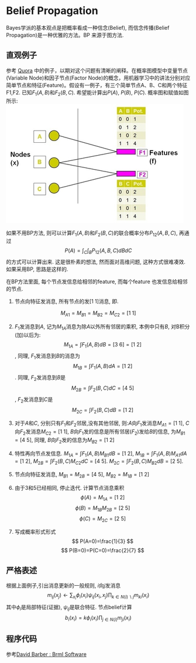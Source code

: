 # Belief Propagation

Bayes学派的基本观点是把概率看成一种信念(Belief), 而信念传播(Belief Propagation)是一种优雅的方法。BP
来源于图方法.

## 直观例子

参考 [Quora](https://www.quora.com/How-do-you-explain-the-belief-propagation-algorithm-in-Bayesian-networks) 中的例子，以期对这个问题有清晰的阐释。在概率图模型中变量节点(Variable
Node)和因子节点(Factor Node)的概念，用机器学习中的讲法分别对应简单节点和特征(Feature)。假设有一例子，有三个简单节点A、B、C和两个特征F1,F2.
已知$F_{1}(A,B)$和$F_{2}(B,C)$. 希望能计算出$P(A)$, $P(B)$, $P(C)$. 概率图和赋值如图所示:
![belief](Belief-propagation.jpeg "BP-example")


如果不用BP方法,
则可以计算$F_{1}(A,B)$和$F_{2}(B,C)$的联合概率分布$P_{12}(A,B,C)$, 再通过
$$
P(A)=\int_{C}\int_{B}P_{12}(A,B,C)dBdC
$$
的方式可以计算出来. 这是很朴素的想法, 然而面对高维问题, 这种方式很难凑效. 如果采用BP, 思路是这样的.

在BP方法里面, 每个节点发信息给相邻的feature, 而每个feature 也发信息给相邻的节点. 

1. 节点向特征发消息, 所有节点的发$[1\ 1]$消息, 即. 

$$
M_{A1}=M_{B1}=M_{B2}=M_{C2}=[1\ 1]
$$

2. $F_{1}$发消息到$A$, 记为$M_{1A}$消息为除$A$以外所有邻居的乘积, 本例中只有$B$, 对B积分(加)以后为:
$$
M_{1A}=\int F_{1}(A,B)dB=[3\ 6]=[1\ 2]
$$
, 同理, $F_{1}$发消息到$B$的消息为
$$
M_{1B}=\int F_{1}(A,B)dA=[1\ 2]
$$
. 同理, $F_{2}$发消息到$B$是
$$
M_{2B}=\int F_{2}(B,C)dC=[4\ 5]
$$
, $F_{2}$发消息到$C$是
$$
M_{2C}=\int F_{2}(B,C)dB=[1\ 2]
$$

3. 对于$A$和$C$, 分别只有$F_{1}$和$F_{2}$邻居,没有其他邻居, 则:$A$向$F_{1}$发消息$M_{A1}=[1\ 1]$,
$C$向$F_{2}$发消息$M_{C2}=[1\ 1]$, $B$向$F_{1}$发的信息是所有邻居($F_{2}$)发给$B$的信息,
为$M_{B1}=[4\ 5]$, 同理, $B$向$F_{2}$发的信息为$M_{B2}=[1\ 2]$

4. 特性再向节点发信息. $M_{1A}=\int F_{1}(A,B)M_{B1}dB=[1\ 2]$, $M_{1B}=\int F_{1}(A,B)M_{A1}dA=[1\ 2]$,
$M_{2B}=\int F_{2}(B,C)M_{C2}dC=[4\ 5]$. $M_{2C}=\int F_{2}(B,C)M_{B2}dB=[2\ 5]$.

5. 节点向特征发消息, $M_{B1}=M_{2B}=[4\ 5]$, $M_{B2}=M_{1B}=[1\ 2]$

6. 由于3和5已经相同, 停止迭代. 计算节点消息乘积
$$
\phi(A)=M_{1A}=[1\ 2]
$$
$$
\phi(B)=M_{1B}M_{2B}=[2\ 5]
$$
$$
\phi(C)=M_{2C}=[2\ 5]
$$

7. 写成概率形式形式
$$
P(A=0)=\frac{1}{3}
$$
$$
P(B=0)=P(C=0)=\frac{2}{7}
$$


## 严格表述

根据上面例子,引出消息更新的一般规则, $i$向$j$发消息
$$
m_{ij}(x_{j})\leftarrow\sum_{x_{i}}\phi_{i}(x_{i})\psi_{ij}(x_{i},x_{j})\prod_{k\in N(i)\backslash j}m_{ki}(x_{i})
$$
其中$\phi_{i}$是局部特征(证据), $\psi_{ij}$是联合特征. 节点belief计算
$$
b_{i}(x_{i})=k\phi_{i}(x_{i})\prod_{j\in N(i)}m_{ji}(x_{i})
$$


## 程序代码

参考[David Barber : Brml  Software](http://web4.cs.ucl.ac.uk/staff/D.Barber/pmwiki/pmwiki.php?n=Brml.Software)





